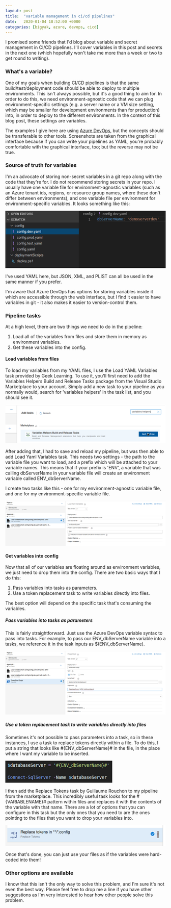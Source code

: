 ```yaml
---
layout: post
title:  "variable management in ci/cd pipelines"
date:   2020-01-04 18:52:00 +0000
categories: [bigyak, azure, devops, cicd]
---
```

I promised some friends that I'd blog about variable and secret management in CI/CD pipelines. I'll cover variables in this post and secrets in the next one (which hopefully won't take me more than a week or two to get round to writing).

### What's a variable?
One of my goals when building CI/CD pipelines is that the same build/test/deployment code should be able to deploy to multiple environments. This isn't always possible, but it's a good thing to aim for. In order to do this, we need environment-agnostic code that we can plug environment-specific settings (e.g. a server name or a VM size setting, which may be smaller for development environments than for production) into, in order to deploy to the different environments. In the context of this blog post, these settings are variables.

The examples I give here are using [Azure DevOps](https://dev.azure.com), but the concepts should be transferable to other tools. Screenshots are taken from the graphical interface because if you can write your pipelines as YAML, you're probably comfortable with the graphical interface, too; but the reverse may not be true.

### Source of truth for variables
I'm an advocate of storing non-secret variables in a git repo along with the code that they're for. I do not recommend storing secrets in your repo. I usually have one variable file for environment-agnostic variables (such as an Azure tenant ids, regions, or resource group names, where these don't differ between environments), and one variable file per environment for environment-specific variables. It looks something like this:

![Config files](/assets/2020-01-04-config-files.png)

I've used YAML here, but JSON, XML, and PLIST can all be used in the same manner if you prefer.

I'm aware that Azure DevOps has options for storing variables inside it which are accessible through the web interface, but I find it easier to have variables in git - it also makes it easier to version-control them.

### Pipeline tasks
At a high level, there are two things we need to do in the pipeline:
1. Load all of the variables from files and store them in memory as environment variables.
2. Get these variables into the config.

#### Load variables from files
To load my variables from my YAML files, I use the Load YAML Variables task provided by Geek Learning. To use it, you'll first need to add the Variables Helpers Build and Release Tasks package from the Visual Studio Marketplace to your account. Simply add a new task to your pipeline as you normally would, search for 'variables helpers' in the task list, and you should see it.

![Variables helpers](/assets/2020-01-04-variables-helpers.png)

After adding that, I had to save and reload my pipeline, but was then able to add Load Yaml Variables task. This needs two settings - the path to the variable file you want to load, and a prefix which will be attached to your variable names. This means that if your prefix is 'ENV', a variable that was calling dbServerName in your variable file will create an environment variable called ENV_dbServerName.

I create two tasks like this - one for my environment-agnostic variable file, and one for my environment-specific variable file.

![Two tasks](/assets/2020-01-04-two-tasks.png)

#### Get variables into config

Now that all of our variables are floating around as environment variables, we just need to drop them into the config. There are two basic ways that I do this:
1. Pass variables into tasks as parameters.
2. Use a token replacement task to write variables directly into files.

The best option will depend on the specific task that's consuming the variables.

##### Pass variables into tasks as parameters
This is fairly straightforward. Just use the Azure DevOps variable syntax to pass into tasks. For example, to pass our ENV_dbServerName variable into a tasks, we reference it in the task inputs as $(ENV_dbServerName).

![Pass parameters](/assets/2020-01-04-pass-parameters.png)

##### Use a token replacement task to write variables directly into files
Sometimes it's not possible to pass parameters into a task, so in these instances, I use a task to replace tokens directly within a file. To do this, I put a string that looks like #{ENV_dbServerName}# in the file, in the place where I want my variable to be inserted.

![Token example](/assets/2020-01-04-token-example.png)

I then add the Replace Tokens task by Guillaume Rouchon to my pipeline from the marketplace. This incredibly useful task looks for the #{VARIABLENAME}# pattern within files and replaces it with the contents of the variable with that name. There are a lot of options that you can configure in this task but the only ones that you need to are the ones pointing to the files that you want to drop your variables into.

![Replace tokens](/assets/2020-01-04-replace-tokens.png)

Once that's done, you can just use your files as if the variables were hard-coded into them!

### Other options are available
I know that this isn't the only way to solve this problem, and I'm sure it's not even the best way. Please feel free to drop me a line if you have other suggestions as I'm very interested to hear how other people solve this problem.
